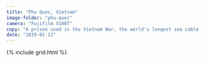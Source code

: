 ```yaml
---
title: "Phu Quoc, Vietnam"
image-folder: "phu-quoc"
camera: "Fujifilm X100T"
copy: "A prison used in the Vietnam War, the world's longest sea cable car (almost 8km) and one of the best beaches we've visited shows the contrast of this island off the south eastern coast of Vietnam."
date: "2019-01-13"
---
```


{% include grid.html %} 